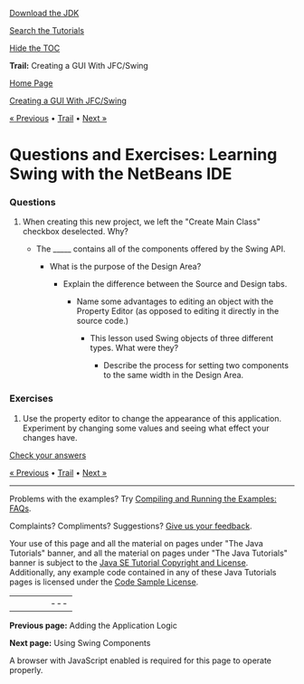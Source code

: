 [Download
the JDK](http://java.sun.com/javase/6/download.jsp)
  
[Search the
Tutorials](../../search.html)
  
[Hide the TOC](javascript:toggleLeft())

**Trail:** Creating a GUI With JFC/Swing

[Home Page](../../index.html)
>
[Creating a GUI With JFC/Swing](../index.html)

[« Previous](../TOC.html) • [Trail](../TOC.html) • [Next »](../components/index.html)

# Questions and Exercises: Learning Swing with the NetBeans IDE

### Questions

1. When creating this new project, we left the "Create Main Class" checkbox deselected. Why?

   - The \_\_\_\_\_ contains all of the components offered by the Swing API.

     - What is the purpose of the Design Area?

       - Explain the difference between the Source and Design tabs.

         - Name some advantages to editing an object with the Property Editor (as opposed to editing it directly in the source code.)

           - This lesson used Swing objects of three different types. What were they?

             - Describe the process for setting two components to the same width in the Design Area.

### Exercises

1. Use the property editor to change the appearance of this application. Experiment by changing some values
   and seeing what effect your changes have.

[Check your answers](answers-learn.html)

[« Previous](../TOC.html)
•
[Trail](../TOC.html)
•
[Next »](../components/index.html)

---

Problems with the examples? Try [Compiling and Running
the Examples: FAQs](../../information/run-examples.html).
  
Complaints? Compliments? Suggestions? [Give
us your feedback](http://download.oracle.com/javase/feedback.html).

Your use of this page and all the material on pages under "The Java Tutorials" banner,
and all the material on pages under "The Java Tutorials" banner is subject to the [Java SE Tutorial Copyright
and License](../../information/license.html).
Additionally, any example code contained in any of these Java
Tutorials pages is licensed under the
[Code
Sample License](http://developers.sun.com/license/berkeley_license.html).

|  |  |  |  |  |
| --- | --- | --- | --- | --- |
| |  |  | | --- | --- | | duke image | Oracle logo | | [About Oracle](http://www.oracle.com/us/corporate/index.html) | [Oracle Technology Network](http://www.oracle.com/technology/index.html) | [Terms of Service](https://www.samplecode.oracle.com/servlets/CompulsoryClickThrough?type=TermsOfService) | Copyright © 1995, 2011 Oracle and/or its affiliates. All rights reserved. |

**Previous page:** Adding the Application Logic
  
**Next page:** Using Swing Components




A browser with JavaScript enabled is required for this page to operate properly.